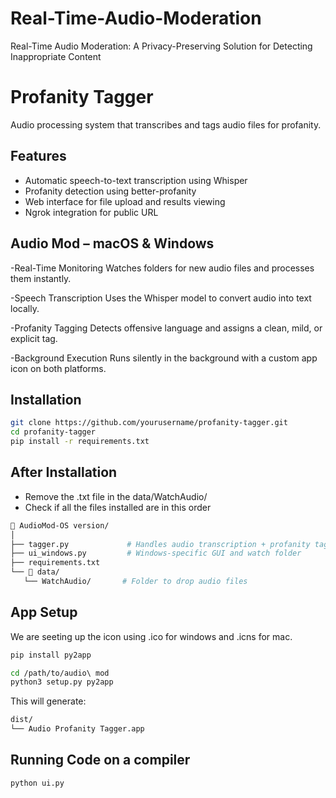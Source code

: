 # Real-Time-Audio-Moderation
Real-Time Audio Moderation: A Privacy-Preserving Solution for Detecting Inappropriate Content

# Profanity Tagger
Audio processing system that transcribes and tags audio files for profanity.

## Features
- Automatic speech-to-text transcription using Whisper
- Profanity detection using better-profanity
- Web interface for file upload and results viewing
- Ngrok integration for public URL

## Audio Mod – macOS & Windows
-Real-Time Monitoring
Watches folders for new audio files and processes them instantly.

-Speech Transcription
Uses the Whisper model to convert audio into text locally.

-Profanity Tagging
Detects offensive language and assigns a clean, mild, or explicit tag.

-Background Execution
Runs silently in the background with a custom app icon on both platforms.

## Installation
 ```bash
git clone https://github.com/yourusername/profanity-tagger.git
cd profanity-tagger
pip install -r requirements.txt
 ```

## After Installation
- Remove the .txt file in the data/WatchAudio/
- Check if all the files installed are in this order
 ```bash
📁 AudioMod-OS version/
│
├── tagger.py             # Handles audio transcription + profanity tagging
├── ui_windows.py         # Windows-specific GUI and watch folder
├── requirements.txt
└── 📁 data/
    └── WatchAudio/       # Folder to drop audio files

 ```
## App Setup
We are seeting up the icon using .ico for windows and .icns for mac. 
 ```bash
pip install py2app
```
 ```bash
cd /path/to/audio\ mod
python3 setup.py py2app
```
This will generate:
 ```bash
dist/
└── Audio Profanity Tagger.app
 ```

## Running Code on a compiler
 ```bash
python ui.py
 ```




